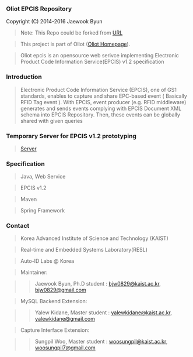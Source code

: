 ### Oliot EPCIS Repository ###
Copyright (C) 2014-2016 Jaewook Byun
> Note: This Repo could be forked from [URL](https://github.com/JaewookByun)

> This project is part of Oliot ([Oliot Homepage](http://oliot.org)).

> Oliot epcis is an opensource web serivce implementing Electronic Product Code Information Service(EPCIS) v1.2 specification 

### Introduction ###
> Electronic Product Code Information Service (EPCIS), one of GS1 standards, enables to capture and share EPC-based event 
> ( Basically RFID Tag event ).
> With EPCIS, event producer (e.g. RFID middleware) generates and sends events
> complying with EPCIS Document XML schema into EPCIS Repository. 
> Then, these events can be globally shared with given queries 

### Temporary Server for EPCIS v1.2 prototyping ###
> [Server](http://143.248.56.100:8080/epcis)

### Specification ###
> Java, Web Service

> EPCIS v1.2

> Maven

> Spring Framework

### Contact ###
> Korea Advanced Institute of Science and Technology (KAIST)

> Real-time and Embedded Systems Laboratory(RESL)

> Auto-ID Labs @ Korea

> Maintainer:

>> Jaewook Byun, Ph.D student : bjw0829@kaist.ac.kr, bjw0829@gmail.com

> MySQL Backend Extension:

>> Yalew Kidane, Master student : yalewkidane@kaist.ac.kr, yalewkidane@gmail.com

> Capture Interface Extension:

>> Sungpil Woo, Master student : woosungpil@kaist.ac.kr, woosungpil7@gmail.com
